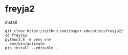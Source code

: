 # freyja2

install

```
git clone https://github.com/insper-education/freyja2/
cd freyja2
python3.8 -m venv env
. env/bin/activate
pip install --editable .
```
